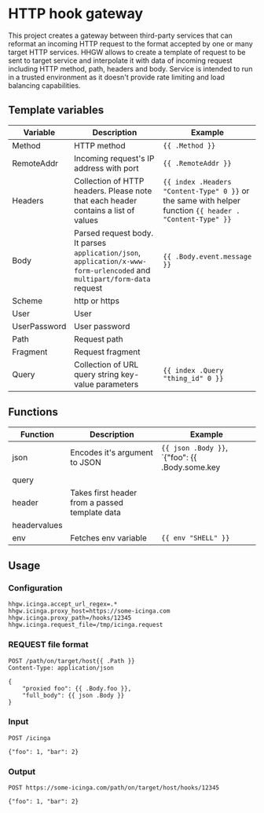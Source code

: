 # HTTP hook gateway

This project creates a gateway between third-party services that can reformat an incoming HTTP request to the format accepted by one or many target HTTP services.
HHGW allows to create a template of request to be sent to target service and interpolate it with data of incoming request including HTTP method, path, headers and body.
Service is intended to run in a trusted environment as it doesn't provide rate limiting and load balancing capabilities.

## Template variables

|Variable|Description|Example|
|-|-|-|
|Method|HTTP method|`{{ .Method }}`|
|RemoteAddr|Incoming request's IP address with port|`{{ .RemoteAddr }}`|
|Headers|Collection of HTTP headers. Please note that each header contains a list of values|`{{ index .Headers "Content-Type" 0 }}` or the same with helper function `{{ header . "Content-Type" }}`|
|Body|Parsed request body. It parses `application/json`, `application/x-www-form-urlencoded` and `multipart/form-data` request|`{{ .Body.event.message }}`|
|Scheme|http or https||
|User|User||
|UserPassword|User password||
|Path|Request path||
|Fragment|Request fragment||
|Query|Collection of URL query string key-value parameters|`{{ index .Query "thing_id" 0 }}`|

## Functions

|Function|Description|Example|
|-|-|-|
|json|Encodes it's argument to JSON|`{{ json .Body }}`, `{"foo": {{ .Body.some.key | json }} }`|
|query|||
|header|Takes first header from a passed template data||
|headervalues|||
|env|Fetches env variable|`{{ env "SHELL" }}`|

## Usage

### Configuration

```
hhgw.icinga.accept_url_regex=.*
hhgw.icinga.proxy_host=https://some-icinga.com
hhgw.icinga.proxy_path=/hooks/12345
hhgw.icinga.request_file=/tmp/icinga.request
```

### REQUEST file format

```
POST /path/on/target/host{{ .Path }}
Content-Type: application/json

{
    "proxied foo": {{ .Body.foo }},
    "full_body": {{ json .Body }}
}
```

### Input

```
POST /icinga

{"foo": 1, "bar": 2}
```

### Output

```
POST https://some-icinga.com/path/on/target/host/hooks/12345

{"foo": 1, "bar": 2}
```
